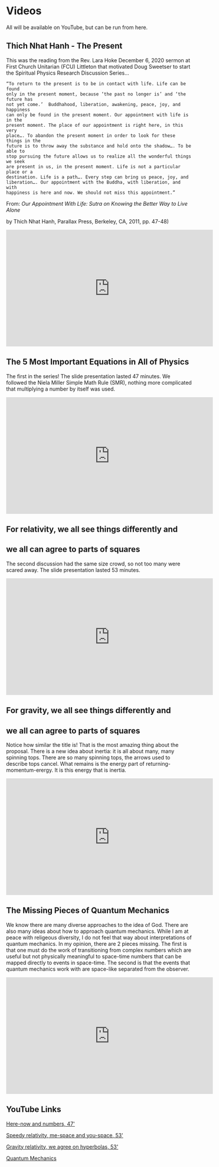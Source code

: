 # Videos

All will be available on YouTube, but can be run from here.

## Thich Nhat Hanh - The Present

This was the reading from the Rev. Lara Hoke December 6, 2020 sermon at First Church
Unitarian (FCU) Littleton that motivated Doug Sweetser to start the Spiritual Physics
Research Discussion Series...

    “To return to the present is to be in contact with life. Life can be found
    only in the present moment, because ‘the past no longer is’ and ‘the future has
    not yet come.’  Buddhahood, liberation, awakening, peace, joy, and happiness
    can only be found in the present moment. Our appointment with life is in the
    present moment. The place of our appointment is right here, in this very
    place…. To abandon the present moment in order to look for these things in the
    future is to throw away the substance and hold onto the shadow…. To be able to
    stop pursuing the future allows us to realize all the wonderful things we seek
    are present in us, in the present moment. Life is not a particular place or a
    destination. Life is a path…. Every step can bring us peace, joy, and
    liberation…. Our appointment with the Buddha, with liberation, and with
    happiness is here and now. We should not miss this appointment.” 

From: _Our Appointment With Life: Sutra on Knowing the Better Way to Live Alone_ 

by Thich Nhat Hanh, Parallax Press, Berkeley, CA, 2011, pp. 47-48)

<iframe width="560" height="315" 
src="https://www.youtube.com/embed/mNfrhqfLTks" frameborder="0" allow="accelerometer; autoplay; encrypted-media; gyroscope; picture-in-picture" 
allowfullscreen></iframe>

## The 5 Most Important Equations in All of Physics

The first in the series! The slide presentation lasted 47 minutes. We followed
the Niela Miller Simple Math Rule (SMR), nothing more complicated that multiplying
a number by itself was used.

<iframe width="560" height="315" 
src="https://www.youtube.com/embed/pP4dxJ_Czbc" frameborder="0" allow="accelerometer; autoplay; encrypted-media; gyroscope; picture-in-picture" 
allowfullscreen></iframe>

## For relativity, we all see things differently and 
## we all can agree to parts of squares

The second discussion had the same size crowd, so not too many were scared away. The 
slide presentation lasted 53 minutes. 

<iframe width="560" height="315" 
src="https://www.youtube.com/embed/Q0CDuAkXCt8" frameborder="0" allow="accelerometer; autoplay; encrypted-media; gyroscope; picture-in-picture" 
allowfullscreen></iframe>

## For gravity, we all see things differently and 
## we all can agree to parts of squares

Notice how similar the title is! That is the most amazing thing about the proposal. There is a new idea about inertia: it is all about many, many spinning tops. There are so many spinning tops, the arrows used to describe tops cancel. What remains is the energy part of returning-momentum-erergy. It is this energy that is inertia.

<iframe width="560" height="315" 
src="https://www.youtube.com/embed/o27EbA-QWHc" frameborder="0" allow="accelerometer; autoplay; encrypted-media; gyroscope; picture-in-picture" 
allowfullscreen></iframe>

## The Missing Pieces of Quantum Mechanics

We know there are many diverse approaches to the idea of God. There are also many ideas about how to approach quantum mechanics. While I am at peace with religeous diversity, I do not feel that way about interpretations of quantum mechanics. In my opinion, there are 2 pieces missing. The first is that one must do the work of transitioning from complex numbers which are useful but not physically meaningful to space-time numbers that can be mapped directly to events in space-time. The second is that the events that quantum mechanics work with are space-like separated from the observer.

<iframe width="560" height="315" 
src="https://www.youtube.com/watch?v=RSTXqL7D-Hg" frameborder="0" allow="accelerometer; autoplay; encrypted-media; gyroscope; picture-in-picture" 
allowfullscreen></iframe>

## YouTube Links

[Here-now and numbers, 47'](https://bit.ly/SPR_1_video)

[Speedy relativity, me-space and you-space, 53'](https://bit.ly/SPR_video_2)

[Gravity relativity, we agree on hyperbolas, 53'](https://bit.ly/SPR_video_3)

[Quantum Mechanics](https://www.youtube.com/watch?v=RSTXqL7D-Hg)
